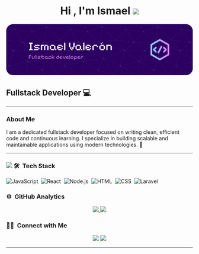 <h1 align="center"><b>Hi , I'm Ismael </b><img src="https://media.giphy.com/media/hvRJCLFzcasrR4ia7z/giphy.gif" width="35"></h1>

![Banner](github-header-banner.png)

## Fullstack Developer 💻

---

### About Me

I am a dedicated fullstack developer focused on writing clean, efficient code and continuous learning. I specialize in building scalable and maintainable applications using modern technologies. 🚀


  <hr>
  <p align="center">

### <img src="https://media.giphy.com/media/iY8CRBdQXODJSCERIr/giphy.gif" width="30px">&nbsp;🛠 &nbsp;Tech Stack


![JavaScript](https://img.shields.io/badge/-JavaScript-05122A?style=flat&logo=javascript)&nbsp;
![React](https://img.shields.io/badge/-React-05122A?style=flat&logo=react)&nbsp;
![Node.js](https://img.shields.io/badge/-Node.js-05122A?style=flat&logo=node.js)&nbsp;
![HTML](https://img.shields.io/badge/-HTML-05122A?style=flat&logo=HTML5)&nbsp;
![CSS](https://img.shields.io/badge/-CSS-05122A?style=flat&logo=CSS&logoColor=1572B6)&nbsp;
![Laravel](https://img.shields.io/badge/-Laravel-05122A?style=flat&logo=laravel)

### ⚙️ &nbsp;GitHub Analytics

<p align="center">
<a href="https://github.com/ismavdev2">
  <img height="180em" src="https://github-readme-stats-eight-theta.vercel.app/api?username=ismavdev2&show_icons=true&theme=algolia&include_all_commits=true&count_private=true"/>
  <img height="180em" src="https://github-readme-stats-eight-theta.vercel.app/api/top-langs/?username=ismavdev2&layout=compact&langs_count=8&theme=algolia"/>
</a>
</p>

### 🤝🏻 &nbsp;Connect with Me

<p align="center">
<a href="mailto:ismaelvaherndev@gmail.com"><img src="https://img.shields.io/badge/-ismaelvaherndev@gmail.com-D14836?style=flat&logo=Gmail&logoColor=white"/></a>
<a href="https://www.linkedin.com/in/ismavdev2" target="_blank">
  <img src="https://img.shields.io/badge/-LinkedIn-0A66C2?style=flat&logo=Linkedin&logoColor=white"/>
</a>

</p>

-----
